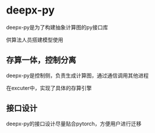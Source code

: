 # deepx-py

deepx-py是为了构建抽象计算图的py接口库

供算法人员搭建模型使用

## 存算一体，控制分离

deepx-py是控制侧，负责生成计算图，通过通信调用其他进程

在excuter中，实现了具体的存算引擎



## 接口设计
deepx-py的接口设计尽量贴合pytorch，方便用户进行迁移




